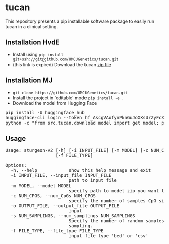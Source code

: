 # tucan
This repository presents a pip installable software package to easily run tucan in a clinical setting.

## Installation HvdE
* Install using `pip install git+ssh://git@github.com/UMCUGenetics/tucan.git`
* (this link is expired) Download the tucan [zip file](https://filesender.surf.nl/?s=download&token=540a148b-a695-4ad7-a303-2f320dddf484)
## Installation MJ
* `git clone https://github.com/UMCUGenetics/tucan.git`
* Install the project in 'editable' mode `pip install -e .` 
* Download the model from Hugging Face 
<pre>
pip install -U huggingface_hub
huggingface-cli login --token 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 --add-to-git-credential
python -c "from src.tucan.download_model import get_model; print(get_model())"
</pre>
## Usage
<pre>
Usage: sturgeon-v2 [-h] [-i INPUT_FILE] [-m MODEL] [-c NUM_CPGS] [-o OUTPUT_FILE] [-s NUM_SAMPLINGS]
                   [-f FILE_TYPE]

Options:
  -h, --help            show this help message and exit
  -i INPUT_FILE, --input_file INPUT_FILE
                        path to input file
  -m MODEL, --model MODEL
                        specify path to model zip you want to use.
  -c NUM_CPGS, --num_CpGs NUM_CPGS
                        specify the number of samples CpG sites (default is to use all available sites).
  -o OUTPUT_FILE, --output_file OUTPUT_FILE
                        input
  -s NUM_SAMPLINGS, --num_samplings NUM_SAMPLINGS
                        Specify the number of random samples of size num_CpGs. Default is 1 random
                        sampling.
  -f FILE_TYPE, --file_type FILE_TYPE
                        input file type 'bed' or 'csv'
</pre>
